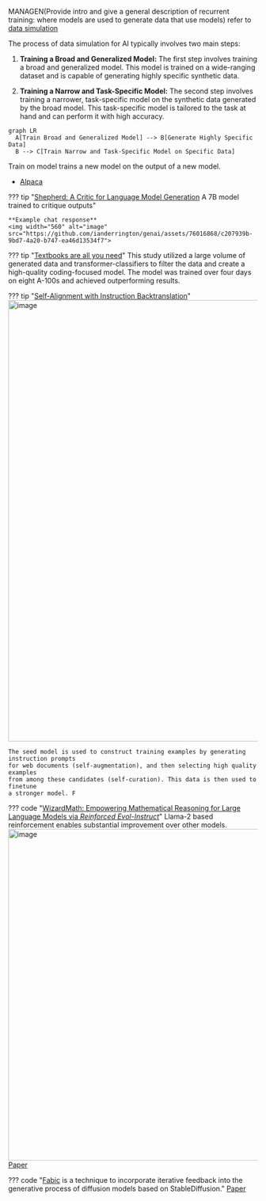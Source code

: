 MANAGEN(Provide intro and give a general description of recurrent training: where models are used to generate data that use models)
refer to [data simulation](../data/simulation.md)

The process of data simulation for AI typically involves two main steps:

1. **Training a Broad and Generalized Model:** The first step involves training a broad and generalized model. This model is trained on a wide-ranging dataset and is capable of generating highly specific synthetic data.

2. **Training a Narrow and Task-Specific Model:** The second step involves training a narrower, task-specific model on the synthetic data generated by the broad model. This task-specific model is tailored to the task at hand and can perform it with high accuracy.

```mermaid
graph LR
  A[Train Broad and Generalized Model] --> B[Generate Highly Specific Data]
  B --> C[Train Narrow and Task-Specific Model on Specific Data]
```


Train on model trains a new model on the output of a new model.
- [Alpaca ](https://github.com/tatsu-lab/stanford_alpaca)

??? tip "[Shepherd: A Critic for Language Model Generation](https://arxiv.org/pdf/2308.04592.pdf) A 7B model trained to critique outputs"

    **Example chat response**
    <img width="560" alt="image" src="https://github.com/ianderrington/genai/assets/76016868/c207939b-9bd7-4a20-b747-ea46d13534f7">



??? tip "[Textbooks are all you need](https://arxiv.org/pdf/2306.11644.pdf)"
    This study utilized a large volume of generated data and transformer-classifiers to filter the data and create a high-quality coding-focused model. The model was trained over four days on eight A-100s and achieved outperforming results.


??? tip "[Self-Alignment with Instruction Backtranslation](https://arxiv.org/pdf/2308.06259.pdf)"
    <img width="892" alt="image" src="https://github.com/ianderrington/genai/assets/76016868/d92f4bbd-b86a-41a9-ae9e-b2c2084d8e42">

    The seed model is used to construct training examples by generating instruction prompts
    for web documents (self-augmentation), and then selecting high quality examples
    from among these candidates (self-curation). This data is then used to finetune
    a stronger model. F

??? code "[WizardMath: Empowering Mathematical Reasoning for Large Language Models via _Reinforced Evol-Instruct_](https://github.com/nlpxucan/WizardLM/tree/main/WizardMath)"
    Llama-2 based reinforcement enables substantial improvement over other models.
    <img width="670" alt="image" src="https://github.com/ianderrington/genai/assets/76016868/ea4313c0-9ba7-4000-b77b-a363bce049f8">
    [Paper](https://github.com/nlpxucan/WizardLM/blob/main/WizardMath/WizardMath_Paper.pdf)


??? code "[Fabic](https://github.com/sd-fabric/fabric) is a technique to incorporate iterative feedback into the generative process of diffusion models based on StableDiffusion."
    [Paper](https://arxiv.org/abs/2307.10159v)
